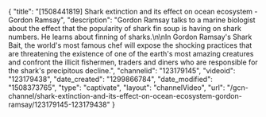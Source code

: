 {
    "title": "[1508441819] Shark extinction and its effect on ocean ecosystem - Gordon Ramsay",
    "description": "Gordon Ramsay talks to a marine biologist about the effect that the popularity of shark fin soup is having on shark numbers. He learns about finning of sharks.\n\nIn Gordon Ramsay's Shark Bait, the world's most famous chef will expose the shocking practices that are threatening the existence of one of the earth&#39;s most amazing creatures and confront the illicit fishermen, traders and diners who are responsible for the shark&#39;s precipitous decline.",
    "channelid": "123179145",
    "videoid": "123179438",
    "date_created": "1299866784",
    "date_modified": "1508373765",
    "type": "captivate",
    "layout": "channelVideo",
    "url": "\/gcn-channel\/shark-extinction-and-its-effect-on-ocean-ecosystem-gordon-ramsay\/123179145-123179438"
}